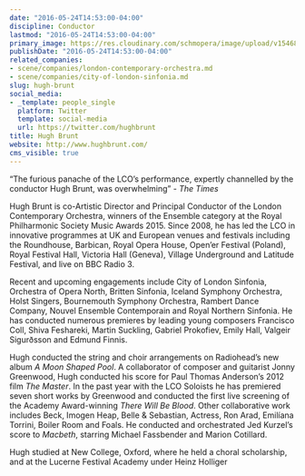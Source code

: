 ```yaml
---
date: "2016-05-24T14:53:00-04:00"
discipline: Conductor
lastmod: "2016-05-24T14:53:00-04:00"
primary_image: https://res.cloudinary.com/schmopera/image/upload/v1546830313/media/2019/01/HughBrunt.gif
publishDate: "2016-05-24T14:53:00-04:00"
related_companies:
- scene/companies/london-contemporary-orchestra.md
- scene/companies/city-of-london-sinfonia.md
slug: hugh-brunt
social_media:
- _template: people_single
  platform: Twitter
  template: social-media
  url: https://twitter.com/hughbrunt
title: Hugh Brunt
website: http://www.hughbrunt.com/
cms_visible: true
---
```

“The furious panache of the LCO’s performance, expertly channelled by the conductor Hugh Brunt, was overwhelming” - *The Times*

Hugh Brunt is co-Artistic Director and Principal Conductor of the London Contemporary Orchestra, winners of the Ensemble category at the Royal Philharmonic Society Music Awards 2015. Since 2008, he has led the LCO in innovative programmes at UK and European venues and festivals including the Roundhouse, Barbican, Royal Opera House, Open’er Festival (Poland), Royal Festival Hall, Victoria Hall (Geneva), Village Underground and Latitude Festival, and live on BBC Radio 3.

Recent and upcoming engagements include City of London Sinfonia, Orchestra of Opera North, Britten Sinfonia, Iceland Symphony Orchestra, Holst Singers, Bournemouth Symphony Orchestra, Rambert Dance Company, Nouvel Ensemble Contemporain and Royal Northern Sinfonia. He has conducted numerous premieres by leading young composers Francisco Coll, Shiva Feshareki, Martin Suckling, Gabriel Prokofiev, Emily Hall, Valgeir Sigurðsson and Edmund Finnis.

Hugh conducted the string and choir arrangements on Radiohead’s new album *A Moon Shaped Pool*. A collaborator of composer and guitarist Jonny Greenwood, Hugh conducted his score for Paul Thomas Anderson’s 2012 film *The Master*. In the past year with the LCO Soloists he has premiered seven short works by Greenwood and conducted the first live screening of the Academy Award-winning *There Will Be Blood*. Other collaborative work includes Beck, Imogen Heap, Belle & Sebastian, Actress, Ron Arad, Emilíana Torrini, Boiler Room and Foals. He conducted and orchestrated Jed Kurzel’s score to *Macbeth*, starring Michael Fassbender and Marion Cotillard.

Hugh studied at New College, Oxford, where he held a choral scholarship, and at the Lucerne Festival Academy under Heinz Holliger